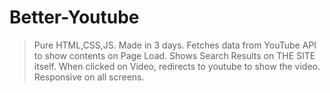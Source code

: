 # Better-Youtube
>Pure HTML,CSS,JS.
>Made in 3 days.
>Fetches data from YouTube API to show contents on Page Load.
>Shows Search Results on THE SITE itself.
>When clicked on Video, redirects to youtube to show the video.
>Responsive on all screens. 
